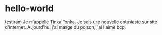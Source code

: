 # hello-world
testiram
Je m'appelle Tinka Tonka. Je suis une nouvelle entusiaste sur site d'internet. Aujourd'hui j'ai mange du poison, j'ai l'aime bcp.
